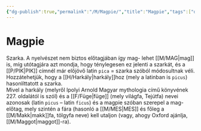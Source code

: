 ```yaml
---
{"dg-publish":true,"permalink":"/M/Magpie/","title":"Magpie","tags":["dg_uploaded"],"created":"2023-10-21T04:51","updated":"2023-10-25T01:43"}
---
```



# Magpie

Szarka. A nyelvészet nem biztos előtagjában így mag- lehet [[M/MAG\|mag]] is, míg utótagjára azt mondja, hogy ténylegesen ez jelenti a szarkát, és a [[P/PIK\|PIK]] címnél már előjövő latin `pica` = szarka szóból módosultnak véli. Hozzátehetjük, hogy a [[H/Harkály\|harkály]]hoz (mely a latinban is `picus`) hasonlíttatott a szarka.  
Mivel a harkály (melyről Ipolyi Arnold Magyar mythologia című könyvének 227. oldalától is szól) és a [[F/Füge\|füge]] (mely világfa, Tejútfa) nevei azonosak (latin `picus` – latin `ficus`) és a magpie szóban szerepel a mag- előtag, mely szintén a fára (hasonló a [[M/MES\|MES]] és főleg a [[M/Makk\|makk]]fa, tölgyfa neve) kell utaljon (vagy, ahogy Oxford ajánlja, [[M/Maggot\|maggot]]-ra).  
